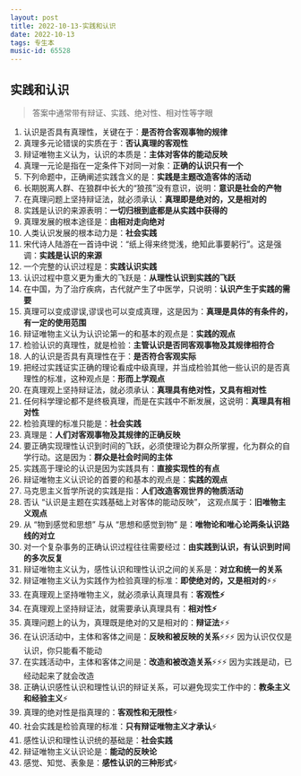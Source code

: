 ```yaml
---
layout: post
title: 2022-10-13-实践和认识
date: 2022-10-13
tags: 专生本
music-id: 65528
---
```


## 实践和认识

> 答案中通常带有辩证、实践、绝对性、相对性等字眼

1. 认识是否具有真理性，关键在于：**是否符合客观事物的规律**
2. 真理多元论错误的实质在于：**否认真理的客观性**
3. 辩证唯物主义认为，认识的本质是：**主体对客体的能动反映**
4. 真理一元论是指在一定条件下对同一对象：**正确的认识只有一个**
5. 下列命题中，正确阐述实践含义的是：**实践是主题改造客体的活动**
6. 长期脱离人群、在狼群中长大的“狼孩”没有意识，说明：**意识是社会的产物**
7. 在真理问题上坚持辩证法，就必须承认：**真理即是绝对的，又是相对的**
8. 实践是认识的来源表明：**一切归根到底都是从实践中获得的**
9. 真理发展的根本途径是：**由相对走向绝对**
10. 人类认识发展的根本动力是：**社会实践**
11. 宋代诗人陆游在一首诗中说：“纸上得来终觉浅，绝知此事要躬行”。这是强调：**实践是认识的来源**
12. 一个完整的认识过程是：**实践认识实践**
13. 认识过程中意义更为重大的飞跃是：**从理性认识到实践的飞跃**
14. 在中国，为了治疗疾病，古代就产生了中医学，只说明：**认识产生于实践的需要**
15. 真理可以变成谬误,谬误也可以变成真理，这是因为：**真理是具体的有条件的，有一定的使用范围**
16. 辩证唯物主义认为认识论第一的和基本的观点是：**实践的观点**
17. 检验认识的真理性，就是检验：**主管认识是否同客观事物及其规律相符合**
18. 人的认识是否具有真理性在于：**是否符合客观实际**
19. 把经过实践证实正确的理论看成中级真理，并当成检验其他一些认识的是否真理性的标准，这种观点是：**形而上学观点**
20. 在真理观上坚持辩证法，就必须承认：**真理具有绝对性，又具有相对性**
21. 任何科学理论都不是终极真理，而是在实践中不断发展，这说明：**真理具有相对性**
22. 检验真理的标准只能是：**社会实践**
23. 真理是：**人们对客观事物及其规律的正确反映**
24. 要正确实现理性认识到时间的飞跃，必须使理论为群众所掌握，化为群众的自学行动。这是因为：**群众是社会时间的主体**
25. 实践高于理论的认识是因为实践具有：**直接实现性的有点**
26. 辩证唯物主义认识论的首要的和基本的观点是：**实践的观点**
27. 马克思主义哲学所说的实践是指：**人们改造客观世界的物质活动**
28. 否认 “认识是主题在实践基础上对客体的能动反映”， 这观点属于：**旧唯物主义观点**
29. 从 “物到感觉和思想” 与从 “思想和感觉到物” 是：**唯物论和唯心论两条认识路线的对立**
30. 对一个复杂事务的正确认识过程往往需要经过：**由实践到认识，有认识到时间的多次反复**
31. 辩证唯物主义认为，感性认识和理性认识之间的关系是：**对立和统一的关系**
32. 辩证唯物主义认为实践作为检验真理的标准：**即使绝对的，又是相对的**⚡⚡
33. 在真理观上坚持唯物主义，就必须承认真理具有：**客观性⚡**
34. 在真理观上坚持辩证法，就需要承认真理具有：**相对性⚡**
35. 真理问题上的认为，真理既是绝对的又是相对的：**辩证法**⚡⚡
36. 在认识活动中，主体和客体之间是：**反映和被反映的关系**⚡⚡⚡  因为认识仅仅是认识，你只能看不能动
37. 在实践活动中，主体和客体之间是：**改造和被改造关系**⚡⚡⚡      因为实践是动，已经动起来了就会改造
38. 正确认识感性认识和理性认识的辩证关系，可以避免现实工作中的：**教条主义和经验主义**⚡
39. 真理的绝对性是指真理的：**客观性和无限性**⚡
40. 社会实践是检验真理的标准：**只有辩证唯物主义才承认**⚡
41. 感性认识和理性认识统的基础是：**社会实践**
42. 辩证唯物主义认识论是：**能动的反映论**
43. 感觉、知觉、表象是：**感性认识的三种形式**⚡

